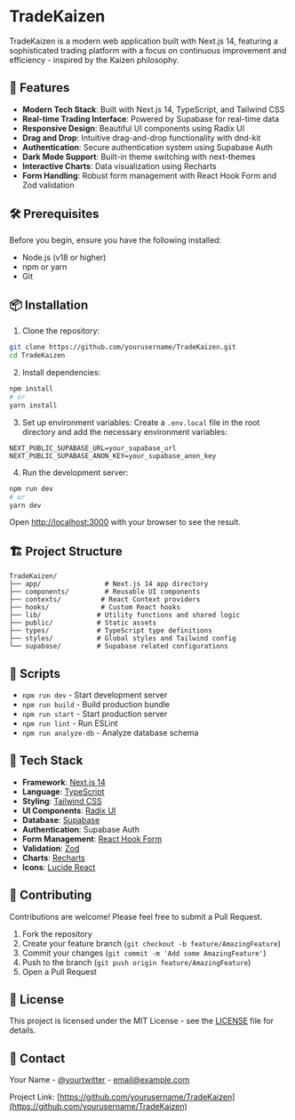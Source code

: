# TradeKaizen

TradeKaizen is a modern web application built with Next.js 14, featuring a sophisticated trading platform with a focus on continuous improvement and efficiency - inspired by the Kaizen philosophy.

## 🚀 Features

- **Modern Tech Stack**: Built with Next.js 14, TypeScript, and Tailwind CSS
- **Real-time Trading Interface**: Powered by Supabase for real-time data
- **Responsive Design**: Beautiful UI components using Radix UI
- **Drag and Drop**: Intuitive drag-and-drop functionality with dnd-kit
- **Authentication**: Secure authentication system using Supabase Auth
- **Dark Mode Support**: Built-in theme switching with next-themes
- **Interactive Charts**: Data visualization using Recharts
- **Form Handling**: Robust form management with React Hook Form and Zod validation

## 🛠️ Prerequisites

Before you begin, ensure you have the following installed:

- Node.js (v18 or higher)
- npm or yarn
- Git

## 📦 Installation

1. Clone the repository:

```bash
git clone https://github.com/yourusername/TradeKaizen.git
cd TradeKaizen
```

2. Install dependencies:

```bash
npm install
# or
yarn install
```

3. Set up environment variables:
   Create a `.env.local` file in the root directory and add the necessary environment variables:

```env
NEXT_PUBLIC_SUPABASE_URL=your_supabase_url
NEXT_PUBLIC_SUPABASE_ANON_KEY=your_supabase_anon_key
```

4. Run the development server:

```bash
npm run dev
# or
yarn dev
```

Open [http://localhost:3000](http://localhost:3000) with your browser to see the result.

## 🏗️ Project Structure

```
TradeKaizen/
├── app/                # Next.js 14 app directory
├── components/         # Reusable UI components
├── contexts/          # React Context providers
├── hooks/             # Custom React hooks
├── lib/              # Utility functions and shared logic
├── public/           # Static assets
├── types/            # TypeScript type definitions
├── styles/           # Global styles and Tailwind config
└── supabase/         # Supabase related configurations
```

## 🔧 Scripts

- `npm run dev` - Start development server
- `npm run build` - Build production bundle
- `npm run start` - Start production server
- `npm run lint` - Run ESLint
- `npm run analyze-db` - Analyze database schema

## 🎨 Tech Stack

- **Framework**: [Next.js 14](https://nextjs.org/)
- **Language**: [TypeScript](https://www.typescriptlang.org/)
- **Styling**: [Tailwind CSS](https://tailwindcss.com/)
- **UI Components**: [Radix UI](https://www.radix-ui.com/)
- **Database**: [Supabase](https://supabase.com/)
- **Authentication**: Supabase Auth
- **Form Management**: [React Hook Form](https://react-hook-form.com/)
- **Validation**: [Zod](https://zod.dev/)
- **Charts**: [Recharts](https://recharts.org/)
- **Icons**: [Lucide React](https://lucide.dev/)

## 🤝 Contributing

Contributions are welcome! Please feel free to submit a Pull Request.

1. Fork the repository
2. Create your feature branch (`git checkout -b feature/AmazingFeature`)
3. Commit your changes (`git commit -m 'Add some AmazingFeature'`)
4. Push to the branch (`git push origin feature/AmazingFeature`)
5. Open a Pull Request

## 📝 License

This project is licensed under the MIT License - see the [LICENSE](LICENSE) file for details.

## 📧 Contact

Your Name - [@yourtwitter](https://twitter.com/yourtwitter) - email@example.com

Project Link: [https://github.com/yourusername/TradeKaizen](https://github.com/yourusername/TradeKaizen)
